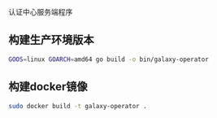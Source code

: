 认证中心服务端程序

## 构建生产环境版本

```bash
GOOS=linux GOARCH=amd64 go build -o bin/galaxy-operator
```


## 构建docker镜像

```bash
sudo docker build -t galaxy-operator .
```

